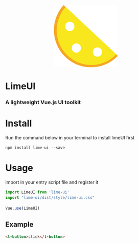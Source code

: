 <p align="center">
    <a>
        <img width="200" src="./assets/logo.png">
    </a>
</p>

<h1>
LimeUI
    <h3>A lightweight Vue.js UI toolkit</h3>
</h1>

# Install

Run the command below in your terminal to install limeUI first
```
npm install lime-ui --save
```

# Usage
Import in your entry script file and register it
```javascript
import LimeUI from 'lime-ui'
import "lime-ui/dist/style/lime-ui.css"

Vue.use(LimeUI)
```

## Example

```html
<l-button>click</l-button>
```
